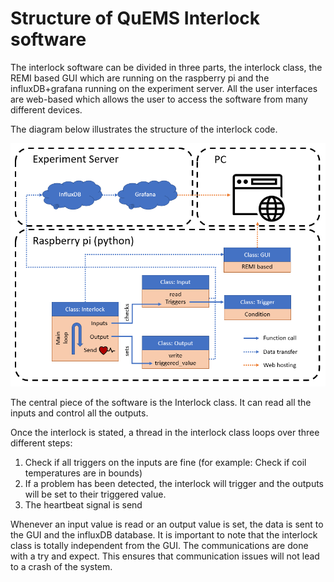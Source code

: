 # Structure of QuEMS Interlock software

The interlock software can be divided in three parts, the interlock class, the REMI based GUI which are running on the raspberry pi and the influxDB+grafana running on the experiment server. All the user interfaces are web-based which allows the user to access the software from many different devices.

The diagram below illustrates the structure of the interlock code.

<img src="Software_structure.PNG" style="zoom:80%;" />

The central piece of the software is the Interlock class. It can read all the inputs and control all the outputs.

Once the interlock is stated, a thread in the interlock class loops over three different steps:

1. Check if all triggers on the inputs are fine (for example: Check if coil temperatures are in bounds)
2. If a problem has been detected, the interlock will trigger and the outputs will be set to their triggered value.
3. The heartbeat signal is send

Whenever an input value is read or an output value is set, the data is sent to the GUI and the influxDB database. It is important to note that the interlock class is totally independent from the GUI. The communications are done with a try and expect. This ensures that communication issues will not lead to a crash of the system.